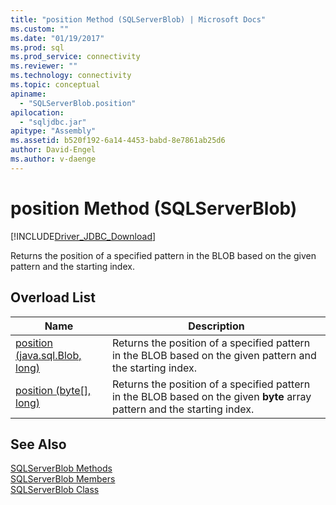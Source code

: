 ```yaml
---
title: "position Method (SQLServerBlob) | Microsoft Docs"
ms.custom: ""
ms.date: "01/19/2017"
ms.prod: sql
ms.prod_service: connectivity
ms.reviewer: ""
ms.technology: connectivity
ms.topic: conceptual
apiname: 
  - "SQLServerBlob.position"
apilocation: 
  - "sqljdbc.jar"
apitype: "Assembly"
ms.assetid: b520f192-6a14-4453-babd-8e7861ab25d6
author: David-Engel
ms.author: v-daenge
---
```

# position Method (SQLServerBlob)
[!INCLUDE[Driver_JDBC_Download](../../../includes/driver_jdbc_download.md)]

  Returns the position of a specified pattern in the BLOB based on the given pattern and the starting index.  
  
## Overload List  
  
|Name|Description|  
|----------|-----------------|  
|[position (java.sql.Blob, long)](../../../connect/jdbc/reference/position-method-java-sql-blob-long.md)|Returns the position of a specified pattern in the BLOB based on the given pattern and the starting index.|  
|[position (byte&#91;&#93;, long)](../../../connect/jdbc/reference/position-method-byte-long.md)|Returns the position of a specified pattern in the BLOB based on the given **byte** array pattern and the starting index.|  
  
## See Also  
 [SQLServerBlob Methods](../../../connect/jdbc/reference/sqlserverblob-methods.md)   
 [SQLServerBlob Members](../../../connect/jdbc/reference/sqlserverblob-members.md)   
 [SQLServerBlob Class](../../../connect/jdbc/reference/sqlserverblob-class.md)  
  
  
